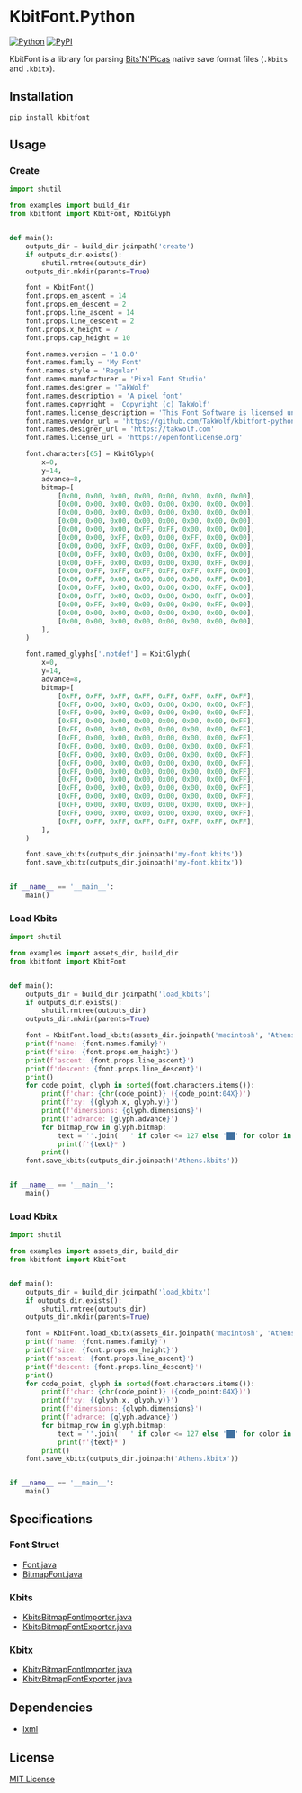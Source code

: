 # KbitFont.Python

[![Python](https://img.shields.io/badge/python-3.10-brightgreen)](https://www.python.org)
[![PyPI](https://img.shields.io/pypi/v/kbitfont)](https://pypi.org/project/kbitfont/)

KbitFont is a library for parsing [Bits'N'Picas](https://github.com/kreativekorp/bitsnpicas) native save format files (`.kbits` and `.kbitx`).

## Installation

```shell
pip install kbitfont
```

## Usage

### Create

```python
import shutil

from examples import build_dir
from kbitfont import KbitFont, KbitGlyph


def main():
    outputs_dir = build_dir.joinpath('create')
    if outputs_dir.exists():
        shutil.rmtree(outputs_dir)
    outputs_dir.mkdir(parents=True)

    font = KbitFont()
    font.props.em_ascent = 14
    font.props.em_descent = 2
    font.props.line_ascent = 14
    font.props.line_descent = 2
    font.props.x_height = 7
    font.props.cap_height = 10

    font.names.version = '1.0.0'
    font.names.family = 'My Font'
    font.names.style = 'Regular'
    font.names.manufacturer = 'Pixel Font Studio'
    font.names.designer = 'TakWolf'
    font.names.description = 'A pixel font'
    font.names.copyright = 'Copyright (c) TakWolf'
    font.names.license_description = 'This Font Software is licensed under the SIL Open Font License, Version 1.1'
    font.names.vendor_url = 'https://github.com/TakWolf/kbitfont-python'
    font.names.designer_url = 'https://takwolf.com'
    font.names.license_url = 'https://openfontlicense.org'

    font.characters[65] = KbitGlyph(
        x=0,
        y=14,
        advance=8,
        bitmap=[
            [0x00, 0x00, 0x00, 0x00, 0x00, 0x00, 0x00, 0x00],
            [0x00, 0x00, 0x00, 0x00, 0x00, 0x00, 0x00, 0x00],
            [0x00, 0x00, 0x00, 0x00, 0x00, 0x00, 0x00, 0x00],
            [0x00, 0x00, 0x00, 0x00, 0x00, 0x00, 0x00, 0x00],
            [0x00, 0x00, 0x00, 0xFF, 0xFF, 0x00, 0x00, 0x00],
            [0x00, 0x00, 0xFF, 0x00, 0x00, 0xFF, 0x00, 0x00],
            [0x00, 0x00, 0xFF, 0x00, 0x00, 0xFF, 0x00, 0x00],
            [0x00, 0xFF, 0x00, 0x00, 0x00, 0x00, 0xFF, 0x00],
            [0x00, 0xFF, 0x00, 0x00, 0x00, 0x00, 0xFF, 0x00],
            [0x00, 0xFF, 0xFF, 0xFF, 0xFF, 0xFF, 0xFF, 0x00],
            [0x00, 0xFF, 0x00, 0x00, 0x00, 0x00, 0xFF, 0x00],
            [0x00, 0xFF, 0x00, 0x00, 0x00, 0x00, 0xFF, 0x00],
            [0x00, 0xFF, 0x00, 0x00, 0x00, 0x00, 0xFF, 0x00],
            [0x00, 0xFF, 0x00, 0x00, 0x00, 0x00, 0xFF, 0x00],
            [0x00, 0x00, 0x00, 0x00, 0x00, 0x00, 0x00, 0x00],
            [0x00, 0x00, 0x00, 0x00, 0x00, 0x00, 0x00, 0x00],
        ],
    )

    font.named_glyphs['.notdef'] = KbitGlyph(
        x=0,
        y=14,
        advance=8,
        bitmap=[
            [0xFF, 0xFF, 0xFF, 0xFF, 0xFF, 0xFF, 0xFF, 0xFF],
            [0xFF, 0x00, 0x00, 0x00, 0x00, 0x00, 0x00, 0xFF],
            [0xFF, 0x00, 0x00, 0x00, 0x00, 0x00, 0x00, 0xFF],
            [0xFF, 0x00, 0x00, 0x00, 0x00, 0x00, 0x00, 0xFF],
            [0xFF, 0x00, 0x00, 0x00, 0x00, 0x00, 0x00, 0xFF],
            [0xFF, 0x00, 0x00, 0x00, 0x00, 0x00, 0x00, 0xFF],
            [0xFF, 0x00, 0x00, 0x00, 0x00, 0x00, 0x00, 0xFF],
            [0xFF, 0x00, 0x00, 0x00, 0x00, 0x00, 0x00, 0xFF],
            [0xFF, 0x00, 0x00, 0x00, 0x00, 0x00, 0x00, 0xFF],
            [0xFF, 0x00, 0x00, 0x00, 0x00, 0x00, 0x00, 0xFF],
            [0xFF, 0x00, 0x00, 0x00, 0x00, 0x00, 0x00, 0xFF],
            [0xFF, 0x00, 0x00, 0x00, 0x00, 0x00, 0x00, 0xFF],
            [0xFF, 0x00, 0x00, 0x00, 0x00, 0x00, 0x00, 0xFF],
            [0xFF, 0x00, 0x00, 0x00, 0x00, 0x00, 0x00, 0xFF],
            [0xFF, 0x00, 0x00, 0x00, 0x00, 0x00, 0x00, 0xFF],
            [0xFF, 0xFF, 0xFF, 0xFF, 0xFF, 0xFF, 0xFF, 0xFF],
        ],
    )

    font.save_kbits(outputs_dir.joinpath('my-font.kbits'))
    font.save_kbitx(outputs_dir.joinpath('my-font.kbitx'))


if __name__ == '__main__':
    main()
```

### Load Kbits

```python
import shutil

from examples import assets_dir, build_dir
from kbitfont import KbitFont


def main():
    outputs_dir = build_dir.joinpath('load_kbits')
    if outputs_dir.exists():
        shutil.rmtree(outputs_dir)
    outputs_dir.mkdir(parents=True)

    font = KbitFont.load_kbits(assets_dir.joinpath('macintosh', 'Athens.kbits'))
    print(f'name: {font.names.family}')
    print(f'size: {font.props.em_height}')
    print(f'ascent: {font.props.line_ascent}')
    print(f'descent: {font.props.line_descent}')
    print()
    for code_point, glyph in sorted(font.characters.items()):
        print(f'char: {chr(code_point)} ({code_point:04X})')
        print(f'xy: {(glyph.x, glyph.y)}')
        print(f'dimensions: {glyph.dimensions}')
        print(f'advance: {glyph.advance}')
        for bitmap_row in glyph.bitmap:
            text = ''.join('  ' if color <= 127 else '██' for color in bitmap_row)
            print(f'{text}*')
        print()
    font.save_kbits(outputs_dir.joinpath('Athens.kbits'))


if __name__ == '__main__':
    main()
```

### Load Kbitx

```python
import shutil

from examples import assets_dir, build_dir
from kbitfont import KbitFont


def main():
    outputs_dir = build_dir.joinpath('load_kbitx')
    if outputs_dir.exists():
        shutil.rmtree(outputs_dir)
    outputs_dir.mkdir(parents=True)

    font = KbitFont.load_kbitx(assets_dir.joinpath('macintosh', 'Athens.kbitx'))
    print(f'name: {font.names.family}')
    print(f'size: {font.props.em_height}')
    print(f'ascent: {font.props.line_ascent}')
    print(f'descent: {font.props.line_descent}')
    print()
    for code_point, glyph in sorted(font.characters.items()):
        print(f'char: {chr(code_point)} ({code_point:04X})')
        print(f'xy: {(glyph.x, glyph.y)}')
        print(f'dimensions: {glyph.dimensions}')
        print(f'advance: {glyph.advance}')
        for bitmap_row in glyph.bitmap:
            text = ''.join('  ' if color <= 127 else '██' for color in bitmap_row)
            print(f'{text}*')
        print()
    font.save_kbitx(outputs_dir.joinpath('Athens.kbitx'))


if __name__ == '__main__':
    main()
```

## Specifications

### Font Struct

- [Font.java](https://github.com/TakWolf/kbitfont-spec/blob/master/bitsnpicas/src/main/java/com/kreative/bitsnpicas/Font.java)
- [BitmapFont.java](https://github.com/TakWolf/kbitfont-spec/blob/master/bitsnpicas/src/main/java/com/kreative/bitsnpicas/BitmapFont.java)

### Kbits

- [KbitsBitmapFontImporter.java](https://github.com/TakWolf/kbitfont-spec/blob/master/bitsnpicas/src/main/java/com/kreative/bitsnpicas/importer/KbitsBitmapFontImporter.java)
- [KbitsBitmapFontExporter.java](https://github.com/TakWolf/kbitfont-spec/blob/master/bitsnpicas/src/main/java/com/kreative/bitsnpicas/exporter/KbitsBitmapFontExporter.java)

### Kbitx

- [KbitxBitmapFontImporter.java](https://github.com/TakWolf/kbitfont-spec/blob/master/bitsnpicas/src/main/java/com/kreative/bitsnpicas/importer/KbitxBitmapFontImporter.java)
- [KbitxBitmapFontExporter.java](https://github.com/TakWolf/kbitfont-spec/blob/master/bitsnpicas/src/main/java/com/kreative/bitsnpicas/exporter/KbitxBitmapFontExporter.java)

## Dependencies

- [lxml](https://github.com/lxml/lxml)

## License

[MIT License](LICENSE)
